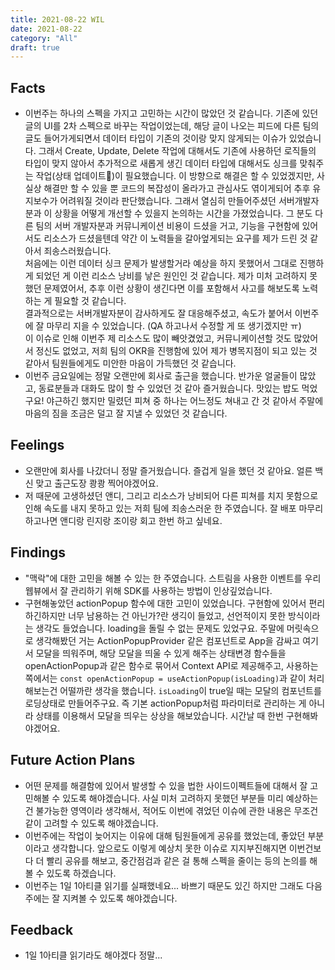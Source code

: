 ```yaml
---
title: 2021-08-22 WIL
date: 2021-08-22
category: "All"
draft: true
---
```


## Facts

- 이번주는 하나의 스펙을 가지고 고민하는 시간이 많았던 것 같습니다. 기존에 있던 글의 UI를 2차 스펙으로 바꾸는 작업이었는데, 해당 글이 나오는 피드에 다른 팀의 글도 들어가게되면서 데이터 타입이 기존의 것이랑 맞지 않게되는 이슈가 있었습니다. 그래서 Create, Update, Delete 작업에 대해서도 기존에 사용하던 로직들의 타입이 맞지 않아서 추가적으로 새롭게 생긴 데이터 타입에 대해서도 싱크를 맞춰주는 작업(상태 업데이트)이 필요했습니다. 이 방향으로 해결은 할 수 있었겠지만, 사실상 해결만 할 수 있을 뿐 코드의 복잡성이 올라가고 관심사도 엮이게되어 추후 유지보수가 어려워질 것이라 판단했습니다. 그래서 열심히 만들어주셨던 서버개발자분과 이 상황을 어떻게 개선할 수 있을지 논의하는 시간을 가졌었습니다. 그 분도 다른 팀의 서버 개발자분과 커뮤니케이션 비용이 드셨을 거고, 기능을 구현함에 있어서도 리소스가 드셨을텐데 약간 이 노력들을 갈아엎게되는 요구를 제가 드린 것 같아서 죄송스러웠습니다.  
처음에는 이런 데이터 싱크 문제가 발생할거라 예상을 하지 못했어서 그대로 진행하게 되었던 게 이런 리소스 낭비를 낳은 원인인 것 같습니다. 제가 미처 고려하지 못했던 문제였어서, 추후 이런 상황이 생긴다면 이를 포함해서 사고를 해보도록 노력하는 게 필요할 것 같습니다.  
결과적으로는 서버개발자분이 감사하게도 잘 대응해주셨고, 속도가 붙어서 이번주에 잘 마무리 지을 수 있었습니다. (QA 하고나서 수정할 게 또 생기겠지만 ㅠ)  
이 이슈로 인해 이번주 제 리소스도 많이 빼앗겼었고, 커뮤니케이션할 것도 많았어서 정신도 없었고, 저희 팀의 OKR을 진행함에 있어 제가 병목지점이 되고 있는 것 같아서 팀원들에게도 미안한 마음이 가득했던 것 같습니다.
- 이번주 금요일에는 정말 오랜만에 회사로 출근을 했습니다. 반가운 얼굴들이 많았고, 동료분들과 대화도 많이 할 수 있었던 것 같아 즐거웠습니다. 맛있는 밥도 먹었구요! 야근하긴 했지만 밀렸던 피쳐 중 하나는 어느정도 쳐내고 간 것 같아서 주말에 마음의 짐을 조금은 덜고 잘 지낼 수 있었던 것 같습니다.

## Feelings

- 오랜만에 회사를 나갔더니 정말 즐거웠습니다. 즐겁게 일을 했던 것 같아요. 얼른 백신 맞고 출근도장 쾅쾅 찍어야겠어요.
- 저 때문에 고생하셨던 앤디, 그리고 리소스가 낭비되어 다른 피쳐를 치지 못함으로 인해 속도를 내지 못하고 있는 저희 팀에 죄송스러운 한 주였습니다. 잘 배포 마무리하고나면 앤디랑 린지랑 조이랑 회고 한번 하고 싶네요.

## Findings

- "맥락"에 대한 고민을 해볼 수 있는 한 주였습니다. 스트림을 사용한 이벤트를 우리 웹뷰에서 잘 관리하기 위해 SDK를 사용하는 방법이 인상깊었습니다.
- 구현해놓았던 actionPopup 함수에 대한 고민이 있었습니다. 구현함에 있어서 편리하긴하지만 너무 남용하는 건 아닌가?란 생긱이 들었고, 선언적이지 못한 방식이라는 생각도 들었습니다. loading을 돌릴 수 없는 문제도 있었구요. 주말에 머릿속으로 생각해봤던 거는 ActionPopupProvider 같은 컴포넌트로 App을 감싸고 여기서 모달을 띄워주며, 해당 모달을 띄울 수 있게 해주는 상태변경 함수들을 openActionPopup과 같은 함수로 묶어서 Context API로 제공해주고, 사용하는 쪽에서는 `const openActionPopup = useActionPopup(isLoading)`과 같이 처리해보는건 어떨까란 생각을 했습니다. `isLoading`이 true일 때는 모달의 컴포넌트를 로딩상태로 만들어주구요. 즉 기본 actionPopup처럼 파라미터로 관리하는 게 아니라 상태를 이용해서 모달을 띄우는 상상을 해보았습니다. 시간날 때 한번 구현해봐야겠어요.

## Future Action Plans

- 어떤 문제를 해결함에 있어서 발생할 수 있을 법한 사이드이펙트들에 대해서 잘 고민해볼 수 있도록 해야겠습니다. 사실 미처 고려하지 못했던 부분들 미리 예상하는 건 불가능한 영역이라 생각해서, 적어도 이번에 겪었던 이슈에 관한 내용은 무조건 같이 고려할 수 있도록 해야겠습니다.
- 이번주에는 작업이 늦어지는 이유에 대해 팀원들에게 공유를 했었는데, 좋았던 부분이라고 생각합니다. 앞으로도 이렇게 예상치 못한 이슈로 지지부진해지면 이번건보다 더 빨리 공유를 해보고, 중간점검과 같은 걸 통해 스펙을 줄이는 등의 논의를 해볼 수 있도록 하겠습니다.
- 이번주는 1일 1아티클 읽기를 실패했네요... 바쁘기 때문도 있긴 하지만 그래도 다음주에는 잘 지켜볼 수 있도록 해야겠습니다.

## Feedback

- 1일 1아티클 읽기라도 해야겠다 정말...
